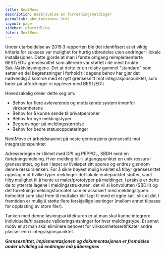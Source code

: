 ```yaml
---
title: NextMove
description: Beskrivelse av forretningsmeldinger
permalink: aboutnextmove.html
layout: page
sidebar: eformidling
foler: NextMove
---
```


Under utarbeidelse av 2015:3 rapporten ble det identifisert at et viktig kriteria for suksess var mulighet for hurtig utbredelse uten endringer i lokale installasjoner. Dette gjorde at man i første omgang reimplementerte BEST/EDU grensesnittet som allerede var støttet i de mest brukte Sak-/Arkivløsningene. 
Det at dette er en relativ gammel "standard" som setter en del begrensninger i forhold til dagens behov har gjør det nødvendig å komme med et nytt grensesnitt mot integrasjonspunktet, som bøter på utfordringer vi opplever med BEST/EDU

Hovedsakelig dreier dette seg om:
- Behov for flere avleverende og mottakende system innenfor virksomhetene
- Behov for å kunne sende til privatpersoner
- Behov for nye meldingstyper
- Begrensinger på meldingsstørrelse
- Behov for bedre statusoppdateringer

NextMove er arbeidsnavnet på neste generasjons grensesnitt mot integrasjonspunktet

Adresseringen er i likhet med DPI og PEPPOL, SBDH med en fortetningsmelding.
Hver melding blir i utgangspunktet en unik ressurs i grensesnittet, og kan i løpet av livsløpet sitt spores og endres gjennom denne ressurslenken. 
For å sikre høyest mulig kvalitet så tilbyr grensesnittet oppslag mot hvilke typer meldinger det lokale endepunktet støtter, samt tilby mulighet til å hente ut maler/prototyper på meldinger. I praksis er dette de to ytterste lagene i meldingsstrukturen, det vil si konvolutten (SBDH) og det forretningsmeldingsformatet som er assosiert med meldingstypen. Innholdet som skal frem til mottaker blir lagt til med et egne kall, slik at det i fremtiden er mulig å støtte flere forskjellige løsninger (mellom annet tilpasse for opplasting av store filer).

Tanken med denne løsningsarkitekturen er at man skal kunne integrere individuelle/tilpassede valideringsløsninger for hver meldingstype. Et annet motiv er at man skal eliminere behovet for virksomhetssertifikater andre plasser enn i integrasjonspunktet.



_**Grensesnittet, implementasjonen og dokumentasjonen er fremdeles under utvikling så endringer må påberegnes**_



